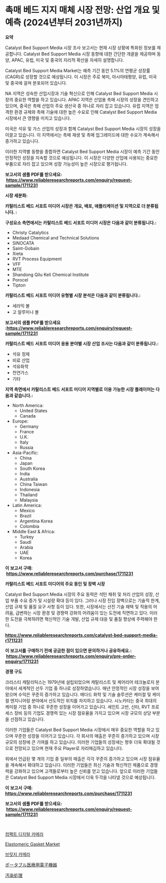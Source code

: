 <p><h1>촉매 베드 지지 매체 시장 전망: 산업 개요 및 예측 (2024년부터 2031년까지)</h1></p><p><strong>요약</strong></p>
<p><p>Catalyst Bed Support Media 시장 조사 보고서는 현재 시장 상황에 특화된 정보를 제공합니다. Catalyst Bed Support Media 시장 동향에 대한 간단한 개괄을 제공하며 동양, APAC, 유럽, 미국 및 중국의 지리적 확산을 자세히 설명합니다.</p><p>Catalyst Bed Support Media Market는 예측 기간 동안 5.1%의 연평균 성장률(CAGR)로 성장할 것으로 예상됩니다. 이 시장은 주로 북미, 아시아태평양, 유럽, 미국 및 중국에 걸쳐 분포되어 있습니다.</p><p>NA 지역은 성숙한 산업시장과 기술 혁신으로 인해 Catalyst Bed Support Media 시장의 중요한 역할을 하고 있습니다. APAC 지역은 산업용 촉매 시장의 성장을 견인하고 있으며, 중국은 촉매 산업의 주요 생산국 중 하나로 자리 잡고 있습니다. 유럽 지역은 엄격한 환경 규제와 촉매 기술에 대한 높은 수요로 인해 Catalyst Bed Support Media 시장에서 큰 영향을 미치고 있습니다.</p><p>미국은 석유 및 가스 산업의 성장과 함께 Catalyst Bed Support Media 시장의 성장을 이끌고 있습니다. 이 지역에서는 촉매 재생 및 촉매 업그레이드에 대한 수요가 계속해서 증가하고 있습니다.</p><p>이러한 지역별 동향을 종합하면 Catalyst Bed Support Media 시장이 예측 기간 동안 안정적인 성장을 지속할 것으로 예상됩니다. 이 시장은 다양한 산업에 사용되는 중요한 부품으로 자리 잡고 있으며 성장 가능성이 높은 시장으로 평가됩니다.</p></p>
<p><strong>보고서의 샘플 PDF를 받으세요: &nbsp;<a href="https://www.reliableresearchreports.com/enquiry/request-sample/1711231">https://www.reliableresearchreports.com/enquiry/request-sample/1711231</a></strong></p>
<p><strong>시장 세분화:</strong></p>
<p><strong> 카탈리스트 베드 서포트 미디어 시장은 개요, 배포, 애플리케이션 및 지역으로 더 분류됩니다. :</strong></p>
<p><strong>구성요소 측면에서는 카탈리스트 베드 서포트 미디어 시장은 다음과 같이 분류됩니다.:</strong></p>
<p><ul><li>Christy Catalytics</li><li>Medaad Chemical and Technical Solutions</li><li>SINOCATA</li><li>Saint-Gobain</li><li>Xieta</li><li>RVT Process Equipment</li><li>VFF</li><li>MTE</li><li>Shandong Qilu Keli Chemical Institute</li><li>Porocel</li><li>Tipton</li></ul></p>
<p><strong> 카탈리스트 베드 서포트 미디어 유형별 시장 분석은 다음과 같이 분류됩니다.:</strong></p>
<p><ul><li>세라믹 볼</li><li>고 알루미나 볼</li></ul></p>
<p><strong>보고서의 샘플 PDF를 받으세요 :<a href="https://www.reliableresearchreports.com/enquiry/request-sample/1711231">https://www.reliableresearchreports.com/enquiry/request-sample/1711231</a></strong></p>
<p><strong> 카탈리스트 베드 서포트 미디어 응용 분야별 시장 산업 조사는 다음과 같이 분류됩니다.:</strong></p>
<p><ul><li>석유 정제</li><li>비료 산업</li><li>석유화학</li><li>천연가스</li><li>기타</li></ul></p>
<p><strong>지역 측면에서 카탈리스트 베드 서포트 미디어 지역별로 이용 가능한 시장 플레이어는 다음과 같습니다.:</strong></p>
<p><ul>
    <li>
        North America:
        <ul>
            <li>United States</li>
            <li>Canada</li>
        </ul>
    </li>
    <li>
        Europe:
        <ul>
            <li>Germany</li>
            <li>France</li>
            <li>U.K.</li>
            <li>Italy</li>
            <li>Russia</li>
        </ul>
    </li>
    <li>
        Asia-Pacific:
        <ul>
            <li>China</li>
            <li>Japan</li>
            <li>South Korea</li>
            <li>India</li>
            <li>Australia</li>
            <li>China Taiwan</li>
            <li>Indonesia</li>
            <li>Thailand</li>
            <li>Malaysia</li>
        </ul>
    </li>
    <li>
        Latin America:
        <ul>
            <li>Mexico</li>
            <li>Brazil</li>
            <li>Argentina Korea</li>
            <li>Colombia</li>
        </ul>
    </li>
    <li>
        Middle East & Africa:
        <ul>
            <li>Turkey</li>
            <li>Saudi</li>
            <li>Arabia</li>
            <li>UAE</li>
            <li>Korea</li>
        </ul>
    </li>
    </ul></p>
<p><strong>이 보고서 구매: &nbsp;<a href="https://www.reliableresearchreports.com/purchase/1711231">https://www.reliableresearchreports.com/purchase/1711231</a></strong></p>
<p><strong>카탈리스트 베드 서포트 미디어의 주요 동인 및 장벽 시장</strong></p>
<p><p>Catalyst Bed Support Media 시장의 주요 동력은 석탄 채취 및 처리 산업의 성장, 산업 부품 수요 증가 및 시설량 확대 등이 있다. 그러나 시장 진입 장벽으로는 기술적 한계, 산업 규제 및 품질 요구 사항 등이 있다. 또한, 시장에서는 선진 기술 채택 및 적용의 어려움, 급변하는 시장 환경 및 경쟁력 강화의 어려움이 있는 도전에 직면하고 있다. 이러한 도전을 극복하려면 혁신적인 기술 개발, 산업 규제 대응 및 품질 향상에 주력해야 한다.</p></p>
<p><strong><a href="https://www.reliableresearchreports.com/catalyst-bed-support-media-r1711231">https://www.reliableresearchreports.com/catalyst-bed-support-media-r1711231</a></strong></p>
<p><strong>이 보고서를 구매하기 전에 궁금한 점이 있으면 문의하거나 공유하세요.: &nbsp;<a href="https://www.reliableresearchreports.com/enquiry/pre-order-enquiry/1711231">https://www.reliableresearchreports.com/enquiry/pre-order-enquiry/1711231</a></strong></p>
<p><strong>경쟁 구도</strong></p>
<p><p>크리스티 캐탈리틱스는 1979년에 설립되었으며 캐탈리스트 및 케어리어 테크놀로지 분야에서 세계적인 선두 기업 중 하나로 성장하였습니다. 매년 안정적인 시장 성장을 보여왔으며 수익은 꾸준히 증가하고 있습니다. 메다드 화학 및 기술 솔루션은 케미컬 및 케미컬 엔지니어링 분야에서 선도적인 위치를 차지하고 있습니다. 시노카타는 중국 최대의 케미컬 기업 중 하나로 꾸준한 성장을 이어가고 있습니다. 세인트 고반, 신타, RVT 프로세스 장비 등의 기업도 경쟁력 있는 시장 점유율을 가지고 있으며 시장 규모의 상당 부분을 선점하고 있습니다.</p><p>이러한 기업들은 Catalyst Bed Support Media 시장에서 매우 중요한 역할을 하고 있으며 꾸준한 성장을 이어가고 있습니다. 각 회사의 매출은 꾸준히 증가하고 있으며 시장 규모의 성장에 큰 기여를 하고 있습니다. 이러한 기업들의 성장세는 향후 더욱 확대될 것으로 전망되고 있으며 현재 주요 Player로 자리매김하고 있습니다.</p><p>위에서 언급된 몇 개의 기업 중 일부의 매출은 각각 꾸준히 증가하고 있으며 시장 점유율을 계속해서 확대하고 있습니다. 이러한 기업들은 최신 기술과 혁신적인 제품으로 경쟁력을 강화하고 있으며 고객들로부터 높은 신뢰를 얻고 있습니다. 앞으로 이러한 기업들은 Catalyst Bed Support Media 시장에서 더욱 두각을 나타낼 것으로 예상됩니다.</p></p>
<p><strong>이 보고서 구매: &nbsp; <a href="https://www.reliableresearchreports.com/purchase/1711231">https://www.reliableresearchreports.com/purchase/1711231</a></strong></p>
<p><strong>보고서의 샘플 PDF를 받으세요: &nbsp;<a href="https://www.reliableresearchreports.com/enquiry/request-sample/1711231">https://www.reliableresearchreports.com/enquiry/request-sample/1711231</a></strong><strong></strong></p>
<p>&nbsp;</p>
<p><p><a href="https://github.com/xvz497517413/Market-Research-Report-List-1/blob/main/721317019421.md">컴팩트 디지털 카메라</a></p><p><a href="https://issuu.com/reportprime-2/docs/elastomeric-gasket-market-size-2030.pptx">Elastomeric Gasket Market</a></p><p><a href="https://github.com/vskv4779xr1/Market-Research-Report-List-1/blob/main/878074819422.md">브릿지 카메라</a></p><p><a href="https://github.com/mcbeesbxa270/Market-Research-Report-List-1/blob/main/231417620916.md">ポータブル医療用電子機器</a></p><p><a href="https://github.com/ksxzwxabcuynh011/Market-Research-Report-List-1/blob/main/468966220915.md">汚染処理</a></p></p>